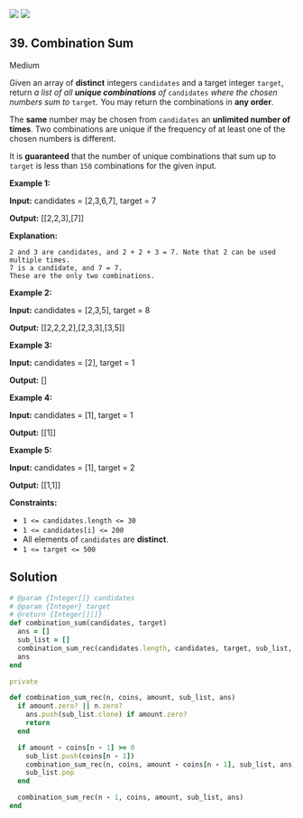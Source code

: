 [![](https://img.shields.io/github/stars/LeetCode-in-Ruby/LeetCode-in-Ruby?label=Stars&style=flat-square)](https://github.com/LeetCode-in-Ruby/LeetCode-in-Ruby)
[![](https://img.shields.io/github/forks/LeetCode-in-Ruby/LeetCode-in-Ruby?label=Fork%20me%20on%20GitHub%20&style=flat-square)](https://github.com/LeetCode-in-Ruby/LeetCode-in-Ruby/fork)

## 39\. Combination Sum

Medium

Given an array of **distinct** integers `candidates` and a target integer `target`, return _a list of all **unique combinations** of_ `candidates` _where the chosen numbers sum to_ `target`_._ You may return the combinations in **any order**.

The **same** number may be chosen from `candidates` an **unlimited number of times**. Two combinations are unique if the frequency of at least one of the chosen numbers is different.

It is **guaranteed** that the number of unique combinations that sum up to `target` is less than `150` combinations for the given input.

**Example 1:**

**Input:** candidates = [2,3,6,7], target = 7

**Output:** [[2,2,3],[7]]

**Explanation:**

    2 and 3 are candidates, and 2 + 2 + 3 = 7. Note that 2 can be used multiple times.
    7 is a candidate, and 7 = 7.
    These are the only two combinations. 

**Example 2:**

**Input:** candidates = [2,3,5], target = 8

**Output:** [[2,2,2,2],[2,3,3],[3,5]] 

**Example 3:**

**Input:** candidates = [2], target = 1

**Output:** [] 

**Example 4:**

**Input:** candidates = [1], target = 1

**Output:** [[1]] 

**Example 5:**

**Input:** candidates = [1], target = 2

**Output:** [[1,1]] 

**Constraints:**

*   `1 <= candidates.length <= 30`
*   `1 <= candidates[i] <= 200`
*   All elements of `candidates` are **distinct**.
*   `1 <= target <= 500`

## Solution

```ruby
# @param {Integer[]} candidates
# @param {Integer} target
# @return {Integer[][]}
def combination_sum(candidates, target)
  ans = []
  sub_list = []
  combination_sum_rec(candidates.length, candidates, target, sub_list, ans)
  ans
end

private

def combination_sum_rec(n, coins, amount, sub_list, ans)
  if amount.zero? || n.zero?
    ans.push(sub_list.clone) if amount.zero?
    return
  end

  if amount - coins[n - 1] >= 0
    sub_list.push(coins[n - 1])
    combination_sum_rec(n, coins, amount - coins[n - 1], sub_list, ans)
    sub_list.pop
  end

  combination_sum_rec(n - 1, coins, amount, sub_list, ans)
end
```